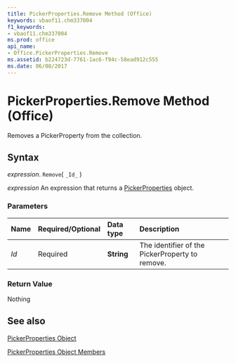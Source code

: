 ```yaml
---
title: PickerProperties.Remove Method (Office)
keywords: vbaof11.chm337004
f1_keywords:
- vbaof11.chm337004
ms.prod: office
api_name:
- Office.PickerProperties.Remove
ms.assetid: b224723d-7761-1ac6-f94c-58ead912c555
ms.date: 06/08/2017
---
```



# PickerProperties.Remove Method (Office)

Removes a PickerProperty from the collection.


## Syntax

 _expression_. `Remove`( `_Id_` )

 _expression_ An expression that returns a [PickerProperties](./Office.PickerProperties.md) object.


### Parameters



|Name|Required/Optional|Data type|Description|
|:-----|:-----|:-----|:-----|
| _Id_|Required|**String**|The identifier of the PickerProperty to remove.|

### Return Value

Nothing


## See also


[PickerProperties Object](Office.PickerProperties.md)



[PickerProperties Object Members](./overview/Library-Reference/pickerproperties-members-office.md)

